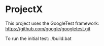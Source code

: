 # ProjectX

This project uses the GoogleTest framework:
https://github.com/google/googletest.git

To run the initial test:
./build.bat
